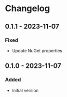 # Changelog

## 0.1.1 - 2023-11-07

### Fixed
* Update NuGet properties

## 0.1.0 - 2023-11-07

### Added
* Initial version